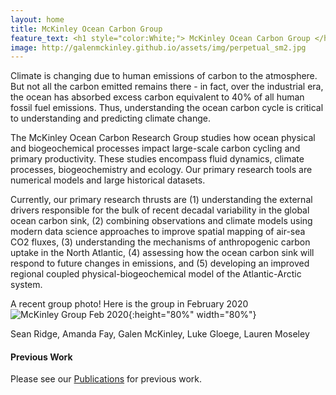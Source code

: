 ```yaml
---
layout: home
title: McKinley Ocean Carbon Group 
feature_text: <h1 style="color:White;"> McKinley Ocean Carbon Group </h1>
image: http://galenmckinley.github.io/assets/img/perpetual_sm2.jpg
---
```


Climate is changing due to human emissions of carbon to the atmosphere. But not all the carbon emitted remains there - in fact, over the industrial era, the ocean has absorbed excess carbon equivalent to 40% of all human fossil fuel emissions. Thus, understanding the ocean carbon cycle is critical to understanding and predicting climate change.

The McKinley Ocean Carbon Research Group studies how ocean physical and biogeochemical processes impact large-scale carbon cycling and primary productivity. These studies encompass fluid dynamics, climate processes, biogeochemistry and ecology.  Our primary research tools are numerical models and large historical datasets. 

Currently, our primary research thrusts are (1) understanding the external drivers responsible for the bulk of recent decadal variability in the global ocean carbon sink, (2) combining observations and climate models using modern data science approaches to improve spatial mapping of air-sea CO2 fluxes, (3) understanding the mechanisms of anthropogenic carbon uptake in the North Atlantic, (4) assessing how the ocean carbon sink will respond to future changes in emissions, and (5) developing an improved regional coupled physical-biogeochemical model of the Atlantic-Arctic system. 

A recent group photo! Here is the group in February 2020 
![McKinley Group Feb 2020]({{site.baseurl}}/assets/img/McKinleyGroup_feb2020_sm.jpg){:height="80%" width="80%"}

Sean Ridge, Amanda Fay, Galen McKinley, Luke Gloege, Lauren Moseley

#### Previous Work  
Please see our [Publications]({{site.baseurl}}/publications) for previous work.




